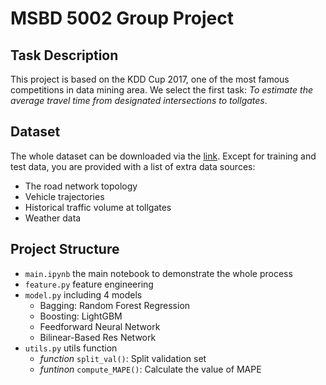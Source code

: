 # MSBD 5002 Group Project

## Task Description

This project is based on the KDD Cup 2017, one of the most famous competitions in data mining area. We select the first task:  *To estimate the average travel time from designated intersections to tollgates*.

## Dataset

The whole dataset can be downloaded via the [link](https://file-1252789527.cos.ap-shenzhen-fsi.myqcloud.com/MSBD5002-Project/data.zip). Except for training and test data, you are provided with a list of extra data sources:

* The road network topology
* Vehicle trajectories
* Historical traffic volume at tollgates
* Weather data

## Project Structure

* `main.ipynb` the main notebook to demonstrate the whole process
* `feature.py` feature engineering
* `model.py` including 4 models
  * Bagging: Random Forest Regression
  * Boosting: LightGBM
  * Feedforward Neural Network
  * Bilinear-Based Res Network
* `utils.py` utils function
  * *function* `split_val()`: Split validation set
  * *funtinon* `compute_MAPE()`: Calculate the value of MAPE 